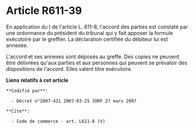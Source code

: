# Article R611-39

En application du I de l'article L. 611-8, l'accord des parties est constaté par une ordonnance du président du tribunal qui
y fait apposer la formule exécutoire par le greffier. La déclaration certifiée du débiteur lui est annexée. 

L'accord et ses annexes sont déposés au greffe. Des copies ne peuvent être délivrées qu'aux parties et aux personnes qui
peuvent se prévaloir des dispositions de l'accord. Elles valent titre exécutoire.

**Liens relatifs à cet article**

	**Codifié par**:

	  - Décret n°2007-431 2007-03-25 JORF 27 mars 2007

	**Cite**:

	  - Code de commerce - art. L611-8 (V)
